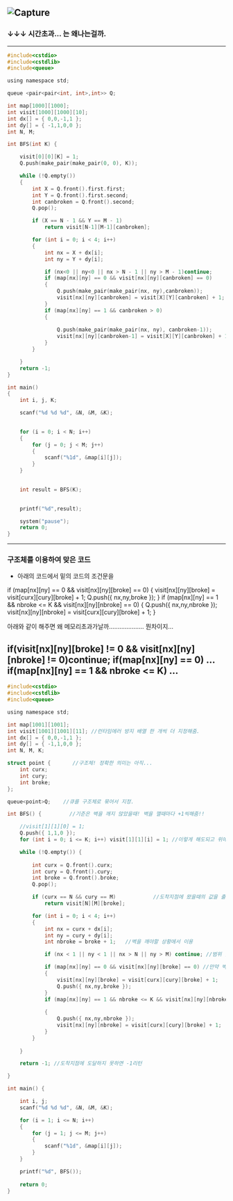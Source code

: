 ![Capture](https://user-images.githubusercontent.com/29946480/58564610-8c454580-822d-11e9-8d0d-b161438456ae.PNG)
---------------------------------------------------------------------------------------
### ↓↓↓ 시간초과... 는 왜나는걸까.
--------------------------------------------------------------------------------------

```c
#include<cstdio>
#include<cstdlib>
#include<queue>

using namespace std;

queue <pair<pair<int, int>,int>> Q;

int map[1000][1000];
int visit[1000][1000][10];
int dx[] = { 0,0,-1,1 };
int dy[] = { -1,1,0,0 };
int N, M;

int BFS(int K) {

	visit[0][0][K] = 1;
	Q.push(make_pair(make_pair(0, 0), K));

	while (!Q.empty())
	{
		int X = Q.front().first.first;
		int Y = Q.front().first.second;
		int canbroken = Q.front().second;
		Q.pop();

		if (X == N - 1 && Y == M - 1)
			return visit[N-1][M-1][canbroken];

		for (int i = 0; i < 4; i++)
		{
			int nx = X + dx[i];
			int ny = Y + dy[i];

			if (nx<0 || ny<0 || nx > N - 1 || ny > M - 1)continue;
			if (map[nx][ny] == 0 && visit[nx][ny][canbroken] == 0)
			{
				Q.push(make_pair(make_pair(nx, ny),canbroken));
				visit[nx][ny][canbroken] = visit[X][Y][canbroken] + 1;
			}
			if (map[nx][ny] == 1 && canbroken > 0)
			{
				
				Q.push(make_pair(make_pair(nx, ny), canbroken-1));
				visit[nx][ny][canbroken-1] = visit[X][Y][canbroken] + 1;
			}
		}

	}
	return -1;
}

int main()
{
	int i, j, K;

	scanf("%d %d %d", &N, &M, &K);
	

	for (i = 0; i < N; i++)
	{
		for (j = 0; j < M; j++)
		{
			scanf("%1d", &map[i][j]);
		}
	}
	

	int result = BFS(K);

	
	printf("%d",result);

	system("pause");
	return 0;
}
```
--------------------------------------------------------------------------------------------------------------
### 구조체를 이용하여 맞은 코드

- 아래의 코드에서 밑의 코드의 조건문을

if (map[nx][ny] == 0 && visit[nx][ny][broke] == 0) 
{
		visit[nx][ny][broke] = visit[curx][cury][broke] + 1;
		Q.push({ nx,ny,broke });
}
if (map[nx][ny] == 1 && nbroke <= K && visit[nx][ny][nbroke] == 0) 
{
		Q.push({ nx,ny,nbroke });
		visit[nx][ny][nbroke] = visit[curx][cury][broke] + 1;
}

아래와 같이 해주면 왜 메모리초과가날까....................
뭔차이지...

if(visit[nx][ny][broke] != 0 && visit[nx][ny][nbroke] != 0)continue;
if(map[nx][ny] == 0)
  ...
if(map[nx][ny] == 1 && nbroke <= K)
  ...
-------------------------------------------------------------------------------------------------------------
```c
#include<cstdio>
#include<cstdlib>
#include<queue>

using namespace std;

int map[1001][1001];
int visit[1001][1001][11]; //런타임에러 방지 배열 한 개씩 더 지정해줌.
int dx[] = { 0,0,-1,1 };
int dy[] = { -1,1,0,0 };
int N, M, K;

struct point {       //구조체! 정확한 의미는 아직...
	int curx;
	int cury;
	int broke;
};

queue<point>Q;    //큐를 구조체로 묶어서 지정.

int BFS() {         //기준은 벽을 깨지 않았을때! 벽을 깰때마다 +1씩해줌!!

	//visit[1][1][0] = 1;
	Q.push({ 1,1,0 });
	for (int i = 0; i <= K; i++) visit[1][1][i] = 1; //이렇게 해도되고 위에 visit[1][1][0] = 1;이렇게 해줘도됨.

	while (!Q.empty()) {
	
		int curx = Q.front().curx;
		int cury = Q.front().cury;
		int broke = Q.front().broke;
		Q.pop();

		if (curx == N && cury == M)            //도착지점에 왔을때의 값을 출력.
			return visit[N][M][broke];

		for (int i = 0; i < 4; i++)
		{
			int nx = curx + dx[i];
			int ny = cury + dy[i];
			int nbroke = broke + 1;   //벽을 깨야할 상황에서 이용

			if (nx < 1 || ny < 1 || nx > N || ny > M) continue; //범위 벗어나면 continue로 아래코드실행.

			if (map[nx][ny] == 0 && visit[nx][ny][broke] == 0) //만약 벽이 없고, 방문하지 않았다면
			{
				visit[nx][ny][broke] = visit[curx][cury][broke] + 1;
				Q.push({ nx,ny,broke });
			}
			if (map[nx][ny] == 1 && nbroke <= K && visit[nx][ny][nbroke] == 0) //벽이있고, 방문하지 않았고, 
			                                                                    //벽을 깰수 있는 수가 남아있다면
			{
				Q.push({ nx,ny,nbroke });
				visit[nx][ny][nbroke] = visit[curx][cury][broke] + 1;
			}
		}
	
	}

	return -1; //도착지점에 도달하지 못하면 -1리턴

}

int main() {

	int i, j;
	scanf("%d %d %d", &N, &M, &K);

	for (i = 1; i <= N; i++)
	{
		for (j = 1; j <= M; j++)
		{
			scanf("%1d", &map[i][j]);
		}
	}

	printf("%d", BFS());
	
	return 0;
}
```
